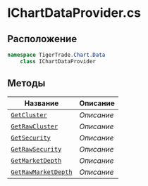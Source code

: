 
# IChartDataProvider.cs
## Расположение
```csharp
namespace TigerTrade.Chart.Data  
    class IChartDataProvider
```

## Методы
| Название | Описание |
| --- | --- |
| [`GetCluster`](./metody/GetCluster.md) | *Описание* |
| [`GetRawCluster`](./metody/GetRawCluster.md) | *Описание* |
| [`GetSecurity`](./metody/GetSecurity.md) | *Описание* |
| [`GetRawSecurity`](./metody/GetRawSecurity.md) | *Описание* |
| [`GetMarketDepth`](./metody/GetMarketDepth.md) | *Описание* |
| [`GetRawMarketDepth`](./metody/GetRawMarketDepth.md) | *Описание* |
